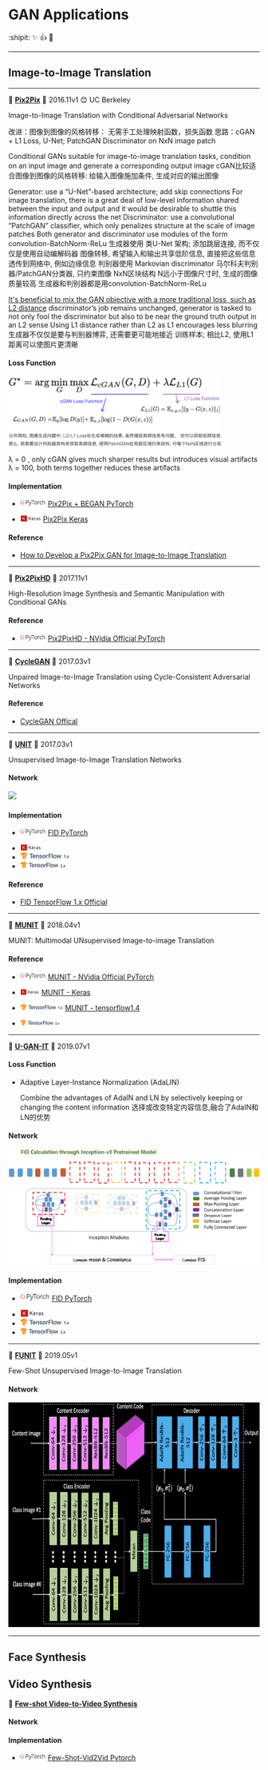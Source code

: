# GAN Applications

:shipit: :sparkles: :+1: :clap:
********

## Image-to-Image Translation

********
:strawberry:  [**Pix2Pix**](https://arxiv.org/pdf/1611.07004.pdf)   :date:   2016.11v1    :blush:  UC Berkeley

Image-to-Image Translation with Conditional Adversarial Networks

改进：图像到图像的风格转移： 无需手工处理映射函数，损失函数
思路：cGAN + L1 Loss, U-Net;  PatchGAN Discriminator on NxN image patch

   Conditional GANs suitable for image-to-image translation tasks, 
   condition on an input image and generate a corresponding output image
   cGAN比较适合图像到图像的风格转移: 给输入图像施加条件, 生成对应的输出图像

   Generator: use a “U-Net”-based architecture; add skip connections
   For image translation, there is a great deal of low-level information shared between the input and output
   and it would be desirable to shuttle this information directly across the net
   Discriminator: use a convolutional “PatchGAN” classifier, which only penalizes structure at the scale of image patches
   Both generator and discriminator use modules of the form convolution-BatchNorm-ReLu
   生成器使用 类U-Net 架构; 添加跳层连接, 而不仅仅是使用自动编解码器
   图像转移, 希望输入和输出共享低阶信息, 直接把这些信息透传到网络中, 例如边缘信息
   判别器使用 Markovian discriminator 马尔科夫判别器/PatchGAN分类器, 只约束图像 NxN区块结构
   N远小于图像尺寸时, 生成的图像质量较高
   生成器和判别器都是用convolution-BatchNorm-ReLu

   [It's beneficial to mix the GAN objective with a more traditional loss, such as L2 distance](https://arxiv.org/pdf/1604.07379.pdf)
   discriminator’s job remains unchanged, 
   generator is tasked to not only fool the discriminator but also to be near the ground truth output in an L2 sense
   Using L1 distance rather than L2 as L1 encourages less blurring
   生成器不仅仅是要与判别器博弈, 还需要更可能地接近 训练样本;
   相比L2, 使用L1距离可以使图片更清晰

#### Loss Function

   <img src="../../README/images/pix2pix_loss.png" height=140>

   λ = 0  , only cGAN gives much sharper results but introduces visual artifacts
   λ = 100, both terms together reduces these artifacts

#### Implementation 

- <img src="../../README/images/pytorch.png" height="13">  [Pix2Pix + BEGAN PyTorch](https://github.com/taey16/pix2pixBEGAN.pytorch)

- <img src="../../README/images/keras.png" height="13"> [Pix2Pix Keras](https://github.com/tdeboissiere/DeepLearningImplementations/tree/master/pix2pix)


#### Reference

- [How to Develop a Pix2Pix GAN for Image-to-Image Translation](https://machinelearningmastery.com/how-to-develop-a-pix2pix-gan-for-image-to-image-translation/)


********
:strawberry:  [**Pix2PixHD**](https://arxiv.org/pdf/1711.11585.pdf)   :date:   2017.11v1

High-Resolution Image Synthesis and Semantic Manipulation with Conditional GANs


#### Reference 

-  <img src="../../README/images/pytorch.png" height="13">  [Pix2PixHD - NVidia Official PyTorch](https://github.com/NVIDIA/pix2pixHD)



********
:strawberry:  [**CycleGAN**](https://arxiv.org/pdf/1703.10593.pdf)   :date:   2017.03v1

Unpaired Image-to-Image Translation using Cycle-Consistent Adversarial Networks



#### Reference 

- [CycleGAN Offical](https://github.com/junyanz/CycleGAN)


********

:strawberry:  [**UNIT**](https://arxiv.org/pdf/1703.00848.pdf)   :date:   2017.03v1

Unsupervised Image-to-Image Translation Networks




#### Network 

   <img src="../README/images/fidcalc.png"> 

#### Implementation 

- <img src="../../README/images/pytorch.png" height="13">  [FID PyTorch](https://github.com/mseitzer/pytorch-fid)

- <img src="../../README/images/keras.png" height="13">

- <img src="../../README/images/tf1.png" height="15">

- <img src="../../README/images/tf2.png" height="15">   


#### Reference 

- [FID TensorFlow 1.x Official](https://github.com/bioinf-jku/TTUR)


********
:strawberry:  [**MUNIT**](https://arxiv.org/pdf/1804.04732.pdf)   :date:   2018.04v1

MUNIT: Multimodal UNsupervised Image-to-image Translation

#### Reference 

-  <img src="../../README/images/pytorch.png" height="13">  [MUNIT - NVidia Official PyTorch](https://github.com/NVlabs/MUNIT)

- <img src="./README/images/keras.png" height="12"> [MUNIT - Keras](https://github.com/shaoanlu/MUNIT-keras)

- <img src="./README/images/tf1.png" height="13"> [MUNIT - tensorflow1.4](https://github.com/taki0112/MUNIT-Tensorflow)

- <img src="./README/images/tf2.png" height="13"> 

********

:strawberry:  [**U-GAN-IT**](https://arxiv.org/pdf/1907.10830.pdf)   :date:   2019.07v1

#### Loss Function 

   - Adaptive Layer-Instance Normalization (AdaLIN)

      Combine the advantages of AdaIN and LN by selectively keeping or changing the content information
      选择或改变特定内容信息,融合了AdaIN和LN的优势

#### Network 

   <img src="../../README/images/fidcalc.png"> 

#### Implementation 

- <img src="../../README/images/pytorch.png" height="15">  [FID PyTorch](https://github.com/mseitzer/pytorch-fid)

- <img src="../../README/images/keras.png" height="15">

- <img src="../../README/images/tf1.png" height="15">

- <img src="../../README/images/tf2.png" height="15">   


********

:strawberry:  [**FUNIT**](https://arxiv.org/pdf/1905.01723.pdf)   :date:   2019.05v1

Few-Shot Unsupervised Image-to-Image Translation


#### Network 

   <img src="../../README/images/funit_block.jpg" height=450> 

********



## Face Synthesis





## Video Synthesis

:tomato: [**Few-shot Video-to-Video Synthesis**](https://arxiv.org/pdf/1910.12713.pdf)




#### Network




#### Implementation 

- <img src="../../README/images/pytorch.png" height="13">  [Few-Shot-Vid2Vid Pytorch](https://github.com/NVlabs/few-shot-vid2vid)

